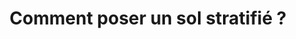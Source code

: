 ---
  template: 0
  type: "0"
  titre: "Comment poser un sol stratifié ?"
  titreMEA: "Comment poser un sol stratifié ?"
  surTitre: ""
  tempsLecture: ""
  libelleType: "Article"
  url: "/c/magazine/inspirations-tendances/comment-poser-un-sol-stratifié"
  thematiques: "Rénovation,Déco"
  piecesHabitation: "Chambre,Cuisine,Salle de bain,Salon,Toilettes,Entrée"
  produits: "Parquet"
  sujets: ""
  tags: ""
  visuelMea: null
  visuelDesktop: 
    url: "/img/contrib/30ed7cf663805c63/sol stratifié 1.jpg"
    alt: "sol stratifié"
  visuelMobile: null
  title: "Comment poser un sol stratifié ?"
  permalink: "articles//c/magazine/inspirations-tendances/comment-poser-un-sol-stratifié"
  layout: "post"
  lang: "fr-fr"
---